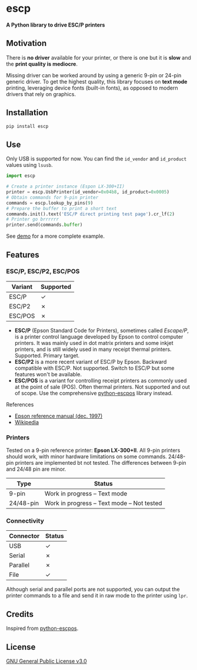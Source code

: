 # escp

**A Python library to drive ESC/P printers**

## Motivation

There is **no driver** available for your printer, or there is one but it is **slow** and the **print quality is mediocre**.

Missing driver can be worked around by using a generic 9-pin or 24-pin generic driver. To get the highest quality, this library focuses on **text mode** printing, leveraging device fonts (built-in fonts), as opposed to modern drivers that rely on graphics.

## Installation

```bash
pip install escp
```

## Use

Only USB is supported for now. You can find the `id_vendor` and `id_product` values using `lsusb`.

```python
import escp

# Create a printer instance (Espon LX-300+II)
printer = escp.UsbPrinter(id_vendor=0x04b8, id_product=0x0005)
# Obtain commands for 9-pin printer
commands = escp.lookup_by_pins(9)
# Prepare the buffer to print a short text
commands.init().text('ESC/P direct printing test page').cr_lf(2)
# Printer go brrrrrr
printer.send(commands.buffer)
```

See  [demo](src/escp/demo.py) for a more complete example.

## Features

### ESC/P, ESC/P2, ESC/POS

| Variant | Supported |
|---------|-----------|
| ESC/P   | ✓         |
| ESC/P2  | ✗         |
| ESC/POS | ✗         |

- **ESC/P** (Epson Standard Code for Printers), sometimes called *Escape/P*, is a printer control language developed by Epson to control computer printers. It was mainly used in dot matrix printers and some inkjet printers, and is still widely used in many receipt thermal printers. Supported. Primary target.
- **ESC/P2** is a more recent variant of ESC/P by Epson. Backward compatible with ESC/P. Not supported. Switch to ESC/P but some features won't be available.
- **ESC/POS** is a variant for controlling receipt printers as commonly used at the point of sale (POS). Often thermal printers. Not supported and out of scope. Use the comprehensive [python-escpos](https://github.com/python-escpos/python-escpos) library instead.

References

- [Epson reference manual (dec. 1997)](https://files.support.epson.com/pdf/general/escp2ref.pdf)
- [Wikipedia](https://en.wikipedia.org/wiki/ESC/P)

### Printers

Tested on a 9-pin reference printer: **Epson LX-300+II**. All 9-pin printers should work, with minor hardware limitations on some commands. 24/48-pin printers are implemented bt not tested. The differences between 9-pin and 24/48 pin are minor.

| Type       | Status                                    |
|------------|-------------------------------------------|
| 9-pin      | Work in progress – Text mode              |
| 24/48-pin  | Work in progress – Text mode – Not tested |

### Connectivity

| Connector | Status |
|-----------|------- |
| USB       | ✓      |
| Serial    | ✗      |
| Parallel  | ✗      |
| File      | ✓      |

Although serial and parallel ports are not supported, you can output the printer commands to a file and send it in raw mode to the printer using `lpr`.

## Credits

Inspired from [python-escpos](https://github.com/python-escpos/python-escpos).

## License

[GNU General Public License v3.0](https://www.gnu.org/licenses/gpl-3.0.txt)
